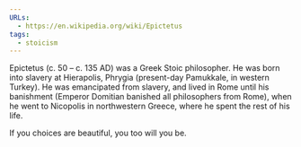 ```yaml
---
URLs:
  - https://en.wikipedia.org/wiki/Epictetus
tags:
  - stoicism
---
```

Epictetus (c. 50 – c. 135 AD) was a Greek Stoic philosopher. He was born into slavery at Hierapolis, Phrygia (present-day Pamukkale, in western Turkey). He was emancipated from slavery, and lived in Rome until his banishment (Emperor Domitian banished all philosophers from Rome), when he went to Nicopolis in northwestern Greece, where he spent the rest of his life. 

If you choices are beautiful, you too will you be. 